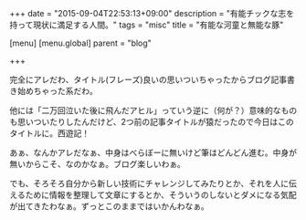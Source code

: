 +++
date = "2015-09-04T22:53:13+09:00"
description = "有能チックな志を持って現状に満足する人間。"
tags = "misc"
title = "有能な河童と無能な豚"

[menu]
  [menu.global]
    parent = "blog"

+++

完全にアレだわ、タイトル(フレーズ)良いの思いついちゃったからブログ記事書き始めちゃった系だわ。

他には「二万回泣いた後に飛んだアヒル」っていう逆に（何が？）意味的なものも思いついたりしたんだけど、2つ前の記事タイトルが猿だったので今日はこのタイトルに。西遊記！

あぁ、なんかアレだなぁ、中身はべらぼーに無いけど筆はどんどん進む。中身が無いからこそ、なのかなぁ。ブログ楽しいわぁ。

でも、そろそろ自分から新しい技術にチャレンジしてみたりとか、それを人に伝えるために情報を整理して文章にするとか、そういうのしないとダメになる気配が出てきたわなぁ。ずっとこのままではいかんわなぁ。
